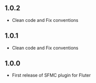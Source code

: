 ## 1.0.2

* Clean code and Fix conventions

## 1.0.1

* Clean code and Fix conventions

## 1.0.0

* First release of SFMC plugin for Fluter

